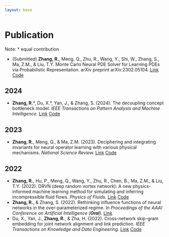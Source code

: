 ```yaml
---
layout: base 
---
```


# Publication
Note: * equal contribution
+ (Submitted) **Zhang, R.**, Meng, Q., Zhu, R., Wang, Y., Shi, W., Zhang, S., Ma, Z.M., & Liu, T.Y. Monte Carlo Neural PDE Solver for Learning PDEs via Probabilistic Representation. arXiv preprint arXiv:2302.05104. [Link](https://arxiv.org/abs/2302.05104) [Code](https://github.com/optray/MCNP)
## 2024
+ **Zhang, R.**\*, Du, X.\*, Yan, J., & Zhang, S. (2024). The decoupling concept bottleneck model. _IEEE Transactions on Pattern Analysis and Machine Intelligence._ [Link](https://ieeexplore.ieee.org/document/10740789/) [Code](https://github.com/deepopo/DCBM)
## 2023
+ **Zhang, R.**, Meng, Q., & Ma, Z.M. (2023). Deciphering and integrating invariants for neural operator learning with various physical mechanisms. _National Science Review._ [Link](https://academic.oup.com/nsr/advance-article/doi/10.1093/nsr/nwad336/7503933) [Code](https://github.com/optray/PIANO)
## 2022 
+ **Zhang, R.**, Hu, P., Meng, Q., Wang, Y., Zhu, R., Chen, B., Ma, Z.M., & Liu, T.Y. (2022). DRVN (deep random vortex network): A new physics-informed machine learning method for simulating and inferring incompressible fluid flows. _Physics of Fluids._ [Link](https://pubs.aip.org/aip/pof/article-abstract/34/10/107112/2847899/DRVN-deep-random-vortex-network-A-new-physics?redirectedFrom=fulltext) [Code](https://github.com/optray/Deep_Random_Vortex_Networks_DRVN)
+ **Zhang, R.**, & Zhang, S. (2022). Rethinking influence functions of neural networks in the over-parameterized regime. _In Proceedings of the AAAI Conference on Artificial Intelligence (**Oral**)._ [Link](https://ojs.aaai.org/index.php/AAAI/article/view/20893)
+ Du, X., Yan, J., **Zhang, R.**, & Zha, H. (2022). Cross-network skip-gram embedding for joint network alignment and link prediction. _IEEE Transactions on Knowledge and Data Engineering._ [Link](https://ieeexplore.ieee.org/document/9099979) [Code](https://github.com/deepopo/CENALP)
